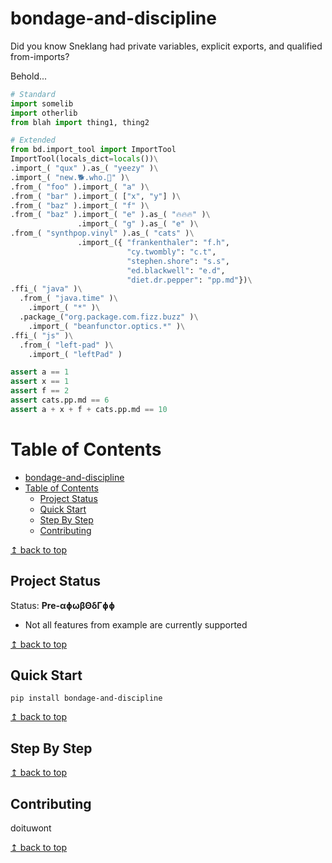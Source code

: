 # bondage-and-discipline

Did you know Sneklang had private variables, explicit exports, and qualified from-imports?

Behold...
```python
# Standard
import somelib
import otherlib
from blah import thing1, thing2

# Extended
from bd.import_tool import ImportTool
ImportTool(locals_dict=locals())\
.import_( "qux" ).as_( "yeezy" )\
.import_( "new.🐕.who.🍌" )\
.from_( "foo" ).import_( "a" )\
.from_( "bar" ).import_( ["x", "y"] )\
.from_( "baz" ).import_( "f" )\
.from_( "baz" ).import_( "e" ).as_( "🔥🔥🔥" )\
               .import_( "g" ).as_( "e" )\
.from_( "synthpop.vinyl" ).as_( "cats" )\
               .import_({ "frankenthaler": "f.h",
                          "cy.twombly": "c.t",
                          "stephen.shore": "s.s",
                          "ed.blackwell": "e.d",
                          "diet.dr.pepper": "pp.md"})\
.ffi_( "java" )\
  .from_( "java.time" )\
    .import_( "*" )\
  .package_("org.package.com.fizz.buzz" )\
    .import_( "beanfunctor.optics.*" )\
.ffi_( "js" )\
  .from_( "left-pad" )\
    .import_( "leftPad" )

assert a == 1
assert x == 1
assert f == 2
assert cats.pp.md == 6
assert a + x + f + cats.pp.md == 10
```

# Table of Contents
- [bondage-and-discipline](#bondage-and-discipline)
- [Table of Contents](#table-of-contents)
  - [Project Status](#project-status)
  - [Quick Start](#quick-start)
  - [Step By Step](#step-by-step)
  - [Contributing](#contributing)

[↥ back to top](#bondage-and-discipline)

## Project Status

Status: **Pre-αɸωβΘδΓɸɸ**
  * Not all features from example are currently supported

[↥ back to top](#bondage-and-discipline)

## Quick Start

```
pip install bondage-and-discipline
```

[↥ back to top](#bondage-and-discipline)

## Step By Step

[↥ back to top](#bondage-and-discipline)

## Contributing

doituwont

[↥ back to top](#bondage-and-discipline)
